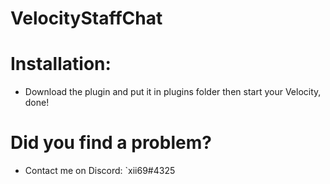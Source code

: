 # VelocityStaffChat
# Installation:
* Download the plugin and put it in plugins folder then start your Velocity, done!
# Did you find a problem?
* Contact me on Discord: `xii69#4325
